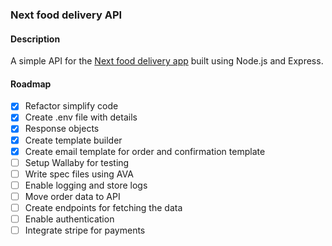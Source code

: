 ### Next food delivery API

#### Description
A simple API for the [Next food delivery app](https://github.com/tjinauyeung/next-food-delivery) built using Node.js and Express. 

#### Roadmap
- [x] Refactor simplify code
- [x] Create .env file with details
- [x] Response objects
- [x] Create template builder
- [x] Create email template for order and confirmation template
- [ ] Setup Wallaby for testing
- [ ] Write spec files using AVA
- [ ] Enable logging and store logs
- [ ] Move order data to API
- [ ] Create endpoints for fetching the data
- [ ] Enable authentication
- [ ] Integrate stripe for payments
